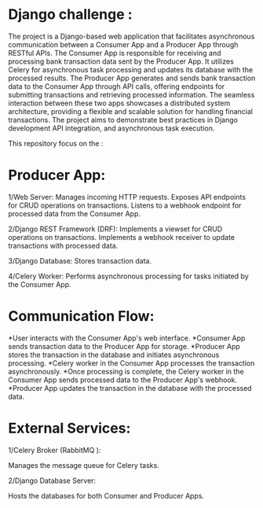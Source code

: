 # Django challenge :
The project is a Django-based web application that facilitates asynchronous 
communication between a Consumer App and a Producer App through RESTful APIs. 
The Consumer App is responsible for receiving and processing bank transaction data 
sent by the Producer App. It utilizes Celery for asynchronous task processing and
updates its database with the processed results. The Producer App generates and 
sends bank transaction data to the Consumer App through API calls, offering 
endpoints for submitting transactions and retrieving processed information. The
seamless interaction between these two apps showcases a distributed system 
architecture, providing a flexible and scalable solution for handling financial 
transactions. The project aims to demonstrate best practices in Django development
API integration, and asynchronous task execution.

This repository focus on the :
# Producer App:

   1/Web Server: Manages incoming HTTP requests.
Exposes API endpoints for CRUD operations on transactions.
Listens to a webhook endpoint for processed data from the Consumer App.

   2/Django REST Framework (DRF):
Implements a viewset for CRUD operations on transactions.
Implements a webhook receiver to update transactions with processed data.

  3/Django Database:
Stores transaction data.

   4/Celery Worker:
Performs asynchronous processing for tasks initiated by the Consumer App.
# Communication Flow:

*User interacts with the Consumer App's web interface.
*Consumer App sends transaction data to the Producer App for storage.
*Producer App stores the transaction in the database and initiates asynchronous processing.
*Celery worker in the Consumer App processes the transaction asynchronously.
*Once processing is complete, the Celery worker in the Consumer App sends processed data to the Producer App's webhook.
*Producer App updates the transaction in the database with the processed data.

# External Services:

  1/Celery Broker (RabbitMQ ):
  
Manages the message queue for Celery tasks.

  2/Django Database Server:
  
Hosts the databases for both Consumer and Producer Apps.
